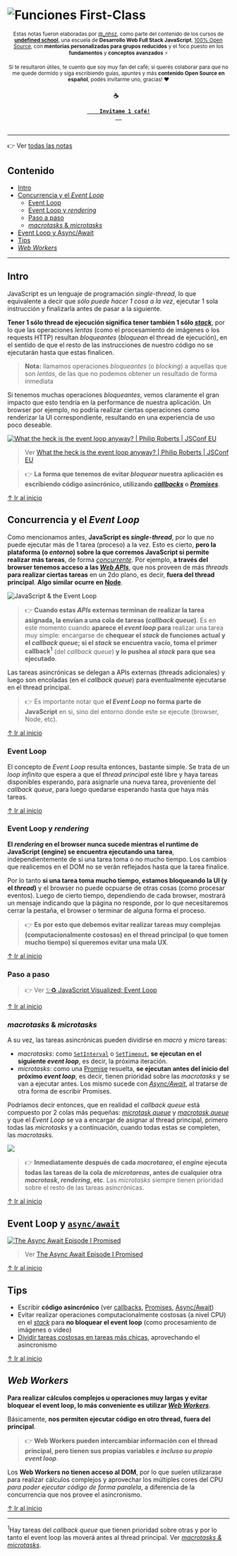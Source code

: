 # ![Funciones _First-Class_](https://i.imgur.com/CwGrO3W.png)

<div align="center">  
  <p align="center">
  <sub>
    Estas notas fueron elaboradas por <a href="https://twitter.com/_nhsz" target="_blank" rel="noreferrer noopener">@_nhsz</a>, como parte del contenido de los cursos de <a href="https://undefinedschool.io/" target="_blank" rel="noreferrer noopener"><strong>undefined school</strong></a>, una escuela de <strong>Desarrollo Web Full Stack JavaScript</strong>, <a href="https://github.com/undefinedschool/" target="_blank" rel="noreferrer noopener">100% Open Source</a>, con <strong>mentorías personalizadas para grupos reducidos</strong> y el foco puesto en los <strong>fundamentos</strong> y <strong>conceptos avanzados</strong> ⚡
  </sub>
  </p>
  
  <p align="center">
  <sub>
    Si te resultaron útiles, te cuento que soy muy fan del café; si querés colaborar para que no me quede dormido y siga escribiendo guías, apuntes y más <strong>contenido Open Source en español</strong>, podés invitarme uno, gracias! ❤️
  </sub>
  </p>
  
  <h4 align="center">
  ☕
  <code> 
  <a mp-mode="dftl" href="https://www.mercadopago.com.ar/checkout/v1/redirect?pref_id=243772354-b32a750f-2505-41c1-8e5e-9dcdb4536593" name="MP-payButton" class='blue-ar-l-rn-none'>
    <strong>Invitame 1 café!</strong>
  </a>
  </code>
  </h4>
  <hr>
</div>

👉 Ver [todas las notas](https://github.com/undefinedschool/notes)

## Contenido

- [Intro](https://github.com/undefinedschool/notes-event-loop#intro)
- [Concurrencia y el _Event Loop_](https://github.com/undefinedschool/notes-event-loop#concurrencia-y-el-event-loop)
  - [Event Loop](https://github.com/undefinedschool/notes-event-loop#event-loop)
  - [Event Loop y _rendering_](https://github.com/undefinedschool/notes-event-loop#event-loop-y-rendering)
  - [Paso a paso](https://github.com/undefinedschool/notes-event-loop#paso-a-paso)
  - [_macrotasks_ & _microtasks_](https://github.com/undefinedschool/notes-event-loop#macrotasks--microtasks)
- [Event Loop y Async/Await](https://github.com/undefinedschool/notes-event-loop#event-loop-y-asyncawait)
- [Tips](https://github.com/undefinedschool/notes-event-loop#tips)
- [_Web Workers_](https://github.com/undefinedschool/notes-event-loop#web-workers)

---

## Intro

JavaScript es un lenguaje de programación _single-thread_, lo que equivalente a decir que _sólo puede hacer 1 cosa a la vez_, ejecutar 1 sola instrucción y finalizarla antes de pasar a la siguiente.

**Tener 1 sólo thread de ejecución significa tener también 1 sólo [_stack_](https://www.youtube.com/watch?v=W8AeMrVtFLY)**, por lo que las operaciones _lentas_ (como el procesamiento de imágenes o los requests HTTP) resultan _bloqueantes_ (_bloquean_ el thread de ejecución), en el sentido de que el resto de las instrucciones de nuestro código no se ejecutarán hasta que estas finalicen.

> **Nota:** llamamos operaciones _bloqueantes_ (o _blocking_) a aquellas que son _lentas_, de las que no podemos obtener un resultado de forma inmediata

Si tenemos muchas operaciones _bloqueantes_, vemos claramente el gran impacto que esto tendría en la performance de nuestra aplicación. Un browser por ejemplo, no podría realizar ciertas operaciones como renderizar la UI correspondiente, resultando en una experiencia de uso poco deseable.

[![What the heck is the event loop anyway? | Philip Roberts | JSConf EU](https://img.youtube.com/vi/8aGhZQkoFbQ/0.jpg)](https://www.youtube.com/watch?v=8aGhZQkoFbQ)
> Ver [What the heck is the event loop anyway? | Philip Roberts | JSConf EU](https://www.youtube.com/watch?v=8aGhZQkoFbQ)

> 👉 **La forma que tenemos de evitar _bloquear_ nuestra aplicación es escribiendo código asincrónico, utilizando [_callbacks_](https://github.com/undefinedschool/notes-callbacks) o [_Promises_](https://github.com/undefinedschool/notes-es6-promises)**.

[↑ Ir al inicio](https://github.com/undefinedschool/notes-event-loop#contenido)

## Concurrencia y el _Event Loop_

Como mencionamos antes, **JavaScript es _single-thread_**, por lo que no puede ejecutar más de 1 tarea (proceso) a la vez. Esto es cierto, **pero la plataforma (o _entorno_) sobre la que corremos JavaScript si permite realizar más tareas**, de forma [_concurrente_](https://www.youtube.com/watch?v=kMr3mF71Kp4). Por ejemplo, **a través del browser tenemos acceso a las [_Web APIs_](https://developer.mozilla.org/en-US/docs/Web/API)**, que nos proveen de más _threads_ **para realizar ciertas tareas** en un 2do plano, es decir, **fuera del thread principal**. **Algo similar ocurre en [Node](https://nodejs.org/uk/docs/guides/dont-block-the-event-loop/)**.

![JavaScript & the Event Loop](https://d6vdma9166ldh.cloudfront.net/media/images/9aacbcd0-44c5-45e1-b3eb-be84a2eb99d8.png)

> 👉 **Cuando estas _APIs_ externas terminan de realizar la tarea asignada, la envían a una cola de tareas (_callback queue_)**. Es en este momento cuando **aparece el _event loop_ para** realizar una tarea muy simple: encargarse de **chequear el _stack_ de funciones actual y el _callback queue_; si el _stack_ se encuentra vacío, toma el primer callback<sup>1</sup>** (del _callback queue_) **y lo pushea al _stack_ para que sea ejecutado**.

Las tareas asincrónicas se delegan a APIs externas (threads adicionales) y luego son encoladas (en el _callback queue_) para eventualmente ejecutarse en el thread principal.

> 👉 Es importante notar que **el _Event Loop_ no forma parte de JavaScript** en si, sino del entorno donde este se ejecute (browser, Node, etc).

[↑ Ir al inicio](https://github.com/undefinedschool/notes-event-loop#contenido)

### Event Loop

El concepto de _Event Loop_ resulta entonces, bastante simple. Se trata de un _loop infinito_ que espera a que el _thread principal_ esté libre y haya tareas disponibles esperando, para asignarle una nueva tarea, proveniente del _callback queue_, para luego quedarse esperando hasta que haya más tareas.

[↑ Ir al inicio](https://github.com/undefinedschool/notes-event-loop#contenido)

### Event Loop y _rendering_

**El _rendering_ en el browser nunca sucede mientras el runtime de JavaScript (engine) se encuentra ejecutando una tarea**, independientemente de si una tarea toma o no mucho tiempo. Los cambios que realicemos en el DOM no se verán reflejados hasta que la tarea finalice.

Por lo tanto **si una tarea toma mucho tiempo, estamos bloqueando la UI (y el _thread_)** y el browser no puede ocpuarse de otras cosas (como procesar eventos). Luego de cierto tiempo, dependiendo de cada browser, mostrará un mensaje indicando que la página no responde, por lo que necesitaremos cerrar la pestaña, el browser o terminar de alguna forma el proceso. 

> 👉 **Es por esto que debemos evitar realizar tareas muy complejas (computacionalmente costosas) en el thread principal (o que tomen mucho tiempo) si queremos evitar una mala UX**.

[↑ Ir al inicio](https://github.com/undefinedschool/notes-event-loop#contenido)

### Paso a paso

> 👉 Ver [✨♻️ JavaScript Visualized: Event Loop](https://dev.to/lydiahallie/javascript-visualized-event-loop-3dif)

[↑ Ir al inicio](https://github.com/undefinedschool/notes-event-loop#contenido)

### _macrotasks_ & _microtasks_

A su vez, las tareas asincrónicas pueden dividirse en _macro_ y _micro_ tareas:

- _macrotasks_: como [`SetInterval`](https://developer.mozilla.org/en-US/docs/Learn/JavaScript/Asynchronous/Timeouts_and_intervals#setInterval) o [`SetTimeout`](https://developer.mozilla.org/en-US/docs/Learn/JavaScript/Asynchronous/Timeouts_and_intervals#setTimeout), **se ejecutan en el siguiente _event loop_**, es decir, la próxima iteración.
- _microtasks_: como una [Promise](https://github.com/undefinedschool/notes-es6-promises) resuelta, **se ejecutan antes del inicio del próximo _event loop_**, es decir, tienen prioridad sobre las _macrotasks_ y se van a ejecutar antes. Los mismo sucede con [_Async/Await_](https://github.com/undefinedschool/notes-es2017-async-await/), al tratarse de otra forma de escribir Promises.

Podríamos decir entonces, que en realidad el _callback queue_ está compuesto por 2 colas más pequeñas: [_microtask queue_](https://javascript.info/microtask-queue) y [_macrotask queue_](https://javascript.info/event-loop#macrotasks-and-microtasks) y que el _Event Loop_ se va a encargar de asignar al thread principal, primero todas las _microtasks_ y a continuación, cuando todas estas se completen, las _macrotasks_.

![](https://i.imgur.com/YfUpNlJ.png)

> 👉 **Inmediatamente después de cada _macrotarea_, el _engine_ ejecuta todas las tareas de la cola de _microtareas_, antes de cualquier otra _macrotask_, _rendering_, etc**. Las _microtasks_ siempre tienen prioridad sobre el resto de las tareas asincrónicas.

[↑ Ir al inicio](https://github.com/undefinedschool/notes-event-loop#contenido)

## Event Loop y [`async/await`](https://github.com/undefinedschool/notes-es2017-async-await)

[![The Async Await Episode I Promised](https://img.youtube.com/vi/vn3tm0quoqE/0.jpg)](https://www.youtube.com/watch?v=vn3tm0quoqE)
> Ver [The Async Await Episode I Promised](https://www.youtube.com/watch?v=vn3tm0quoqE)

[↑ Ir al inicio](https://github.com/undefinedschool/notes-event-loop#contenido)

## Tips

- Escribir **código asincrónico** (ver [callbacks](https://github.com/undefinedschool/notes-callbacks), [Promises](https://github.com/undefinedschool/notes-es6-promises), [Async/Await](https://github.com/undefinedschool/notes-es2017-async-await))
- Evitar realizar operaciones computacionalmente costosas (a nivel CPU) en el [_stack_](https://www.youtube.com/watch?v=W8AeMrVtFLY) para **no bloquear el event loop** (como procesamiento de imágenes o video)
- [Dividir tareas costosas en tareas más chicas](https://javascript.info/event-loop#use-case-1-splitting-cpu-hungry-tasks), aprovechando el asincronismo

[↑ Ir al inicio](https://github.com/undefinedschool/notes-event-loop#contenido)

## _Web Workers_

**Para realizar cálculos complejos u operaciones muy largas y evitar bloquear el event loop, lo más conveniente es utilizar [_Web Workers_](https://developer.mozilla.org/en-US/docs/Web/API/Web_Workers_API/Using_web_workers)**.

Básicamente, **nos permiten ejecutar código en otro thread, fuera del principal**.

> 👉 **Web Workers pueden intercambiar información con el thread principal, pero tienen sus propias variables _e incluso su propio event loop_**.

Los **Web Workers no tienen acceso al DOM**, por lo que suelen utilizarase para realizar cálculos complejos y aprovechar los múltiples cores del CPU _para poder ejecutar código de forma paralela_, a diferencia de la concurrencia que nos provee el asincronismo.

[↑ Ir al inicio](https://github.com/undefinedschool/notes-event-loop#contenido)

---

<sup>1</sup>Hay tareas del _callback queue_ que tienen prioridad sobre otras y por lo tanto el event loop las moverá antes al thread principal. Ver [_macrotasks & microtasks_](https://github.com/undefinedschool/notes-event-loop#macrotasks--microtasks).
